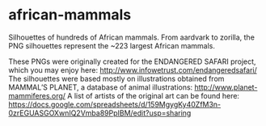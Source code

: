 # african-mammals
Silhouettes of hundreds of African mammals.
From aardvark to zorilla, the PNG silhouettes represent the ~223 largest African mammals.

These PNGs were originally created for the ENDANGERED SAFARI project, which you may enjoy here: http://www.infowetrust.com/endangeredsafari/
The silhouettes were based mostly on illustrations obtained from MAMMAL’S PLANET, a database of animal illustrations: http://www.planet-mammiferes.org/ 
A list of artists of the original art can be found here: https://docs.google.com/spreadsheets/d/159MgygKy40ZfM3n-0zrEGUASGOXwnIQ2Vmba89PpIBM/edit?usp=sharing
